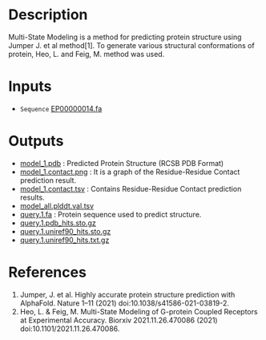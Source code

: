 # Description 

Multi-State Modeling is a method for predicting protein structure using Jumper J. et al method[1].
To generate various structural conformations of protein, Heo, L. and Feig, M. method was used.


# Inputs
* `Sequence` [EP00000014.fa](https://docs.ad3.io/media/apps/alphafold2_multistate/examples/input/EP00000014.fa)


# Outputs

* [model_1.pdb](https://docs.ad3.io/media/apps/alphafold2_multistate/examples/output/download/model_1.pdb) : Predicted Protein Structure (RCSB PDB Format)
* [model_1.contact.png](https://docs.ad3.io/media/apps/alphafold2_multistate/examples/output/download/model_1.contact.png) : It is a graph of the Residue-Residue Contact prediction result.
* [model_1.contact.tsv](https://docs.ad3.io/media/apps/alphafold2_multistate/examples/output/download/model_1.contact.tsv) : Contains Residue-Residue Contact prediction results.
* [model_all.plddt.val.tsv](https://docs.ad3.io/media/apps/alphafold2_multistate/examples/output/download/model_all.plddt.val.tsv)
* [query.1.fa](https://docs.ad3.io/media/apps/alphafold2_multistate/examples/output/download/query.1.fa) : Protein sequence used to predict structure.
* [query.1.pdb_hits.sto.gz](https://docs.ad3.io/media/apps/alphafold2_multistate/examples/output/download/query.1.pdb_hits.sto.gz)
* [query.1.uniref90_hits.sto.gz](https://docs.ad3.io/media/apps/alphafold2_multistate/examples/output/download/query.1.uniref90_hits.sto.gz)
* [query.1.uniref90_hits.txt.gz](https://docs.ad3.io/media/apps/alphafold2_multistate/examples/output/download/query.1.uniref90_hits.txt.gz)


# References

1. Jumper, J. et al. Highly accurate protein structure prediction with AlphaFold. Nature 1–11 (2021) doi:10.1038/s41586-021-03819-2.
2. Heo, L. & Feig, M. Multi-State Modeling of G-protein Coupled Receptors at Experimental Accuracy. Biorxiv 2021.11.26.470086 (2021) doi:10.1101/2021.11.26.470086.
